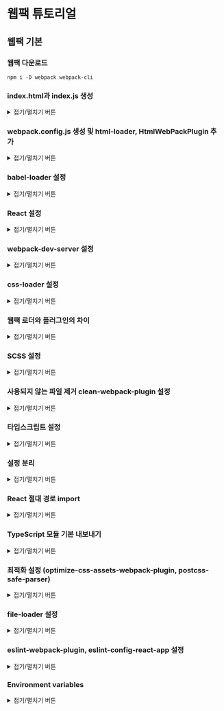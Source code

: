 # 웹팩 튜토리얼

## 웹팩 기본

### 웹팩 다운로드

```
npm i -D webpack webpack-cli
```

### index.html과 index.js 생성

<details>
<summary>접기/펼치기 버튼</summary>


  ```html
  <!-- public/index.html -->
  <!DOCTYPE html>
  <html>
    <head>
      <meta charset="utf-8">
      <title>Webpack App</title>
    <meta name="viewport" content="width=device-width, initial-scale=1"></head>
    <body>
    <script src="index.js"></script></body>
  </html>
  ```

  ```js
  // src/index.js
  alert("Hello World");
  ```
</details>


### webpack.config.js 생성 및 html-loader, HtmlWebPackPlugin 추가

<details>
<summary>접기/펼치기 버튼</summary>


  ```
  // webpack5에서 [DEP_WEBPACK_COMPILATION_ASSETS] DeprecationWarning: Compilation.assets will be frozen in future, all modifications are deprecated.
  // 라는 버그가 경고가 발생한다면 아래와 같이 @next 버전 설치 아니라면 @next 제외하고 설치
  npm i -D html-loader html-webpack-plugin@next
  ```
  html-loader
  - html 파일에 선언된 URL 과 이미지 등 사용자가 필요한 요소를 파싱함

  HtmlWebPackPlugin
  - html-loader가 읽은 내용을 이용하여 html 파일을 생성하도록 함

  ```js
  // webpack.config.js
  const HtmlWebpackPlugin = require("html-webpack-plugin");
  const path = require("path");

  module.exports = {
    entry: "./src/index.js",
    output: {
      filename: "index.js",
      path: path.resolve(__dirname, "dist"),
    },
    mode: "none",
    module: {
      rules: [
        {
          test: /\.html$/i,
          loader: 'html-loader',
          options: {
            minimize: true,
          },
        },
      ],
    },
    plugins: [new HtmlWebpackPlugin()],
  };
  ```
</details>

### babel-loader 설정

<details>
<summary>접기/펼치기 버튼</summary>

  ```
  npm install -D babel-loader @babel/core @babel/preset-env
  ```

  ```js
  // webpack.config.js
  const HtmlWebpackPlugin = require("html-webpack-plugin");
  const path = require("path");

  module.exports = {
    entry: "./src/index.js",
    output: {
      filename: "index.js",
      path: path.resolve(__dirname, "dist"),
    },
    mode: "none",
    module: {
      rules: [
        {
          test: /\.m?js$/,
          exclude: /(node_modules|bower_components)/,
          use: {
            loader: "babel-loader",
            options: {
              presets: ["@babel/preset-env"],
            },
          },
        },
        {
          test: /\.html$/i,
          loader: "html-loader",
          options: {
            minimize: true,
          },
        },
      ],
    },
    plugins: [new HtmlWebpackPlugin()],
  };
  ```
</details>

### React 설정

<details>
<summary>접기/펼치기 버튼</summary>

```
npm i react react-dom
npm i -D @babel/preset-react
```

```js
const HtmlWebpackPlugin = require("html-webpack-plugin");
const path = require("path");

module.exports = {
  entry: "./src/index.jsx",
  output: {
    filename: "index.js",
    path: path.resolve(__dirname, "dist"),
  },
  mode: "none",
  module: {
    rules: [
      {
        test: /\.m?js$/,
        exclude: /(node_modules|bower_components)/,
        use: {
          loader: "babel-loader",
          options: {
            presets: ["@babel/preset-env", "@babel/preset-react"],
          },
        },
      },
      {
        test: /\.html$/i,
        loader: "html-loader",
        options: {
          minimize: true,
        },
      },
    ],
  },
  plugins: [new HtmlWebpackPlugin()],
};
```
</details>

### webpack-dev-server 설정

<details>
<summary>접기/펼치기 버튼</summary>

```
npm i -D webpack-cli webpack-dev-server @webpack-cli/serve
```

```json
"scripts": {
  "build": "webpack",
  "start:dev": "webpack serve --progress"
},
```

```js
// webpack.config.js
const HtmlWebpackPlugin = require("html-webpack-plugin");
const path = require("path");

module.exports = {
  entry: "./src/index.jsx",
  output: {
    filename: "index.js",
    path: path.resolve(__dirname, "dist"),
  },
  devServer: {
    contentBase: path.join(__dirname, "dist"),
    compress: true,
    port: 3000,
    open: true,
    hot: true,
    overlay: true, // 빌드시 에러나 경고를 브라우져 화면에 표시한다.
    stats: "errors-only",
    historyApiFallback: true, // 404 발생시 index.html로 리다이렉트
  },
  mode: "development",
  module: {
    rules: [
      {
        test: /\.m?(js|jsx)$/,
        exclude: /(node_modules|bower_components)/,
        use: {
          loader: "babel-loader",
          options: {
            presets: ["@babel/preset-env", "@babel/preset-react"],
          },
        },
      },
      {
        test: /\.html$/i,
        loader: "html-loader",
        options: {
          minimize: true,
        },
      },
    ],
  },
  resolve: {
    extensions: [".js", ".jsx"],
  },
  plugins: [
    new HtmlWebpackPlugin({
      template: "./public/index.html",
      filename: "index.html",
    }),
  ],
};
```
</details>

### css-loader 설정

<details>
<summary>접기/펼치기 버튼</summary>

```
npm i -D mini-css-extract-plugin css-loader
```

```js
// webpack.config.js
const MiniCssExtractPlugin = require("mini-css-extract-plugin");
...

rules: [
  ...
  {
    test: /\.css$/i,
    use: [MiniCssExtractPlugin.loader, "css-loader"],
  },
],
...
plugins: [
  ...
  new MiniCssExtractPlugin({
    filename: "[name].css",
    chunkFilename: "[id].css",
  }),
],
```
</details>

### 웹팩 로더와 플러그인의 차이

<details>
<summary>접기/펼치기 버튼</summary>

웹팩의 로더와 플러그인의 차이는 간단하다 차이는 다음과 같다.

로더는 웹팩이 이해할 수 있게 비 자바스크립트 파일을 변환하여 웹팩이 읽을 수 있게 한다.
플러그인은 번들된 결과물을 처리하는데 이는 간단히 생각하면 추출된 결과물은 플러그인을 통해 만들어진다고 생각하면 된다.
</details>

### SCSS 설정

<details>
<summary>접기/펼치기 버튼</summary>

```
npm install -D sass-loader sass
```

```js
// webpack.config.js
rules: [
  ...
  // 기존
  {
    test: /\.css$/i,
    use: [MiniCssExtractPlugin.loader, "css-loader"],
  },
  // 변경후
  {
    test: /\.(sa|sc|c)ss$/i,
    use: [MiniCssExtractPlugin.loader, "css-loader", "sass-loader"],
  },
],
...
```
</details>

### 사용되지 않는 파일 제거 clean-webpack-plugin 설정

<details>
<summary>접기/펼치기 버튼</summary>

```
npm i -D clean-webpack-plugin
```

```js
// webpack.config.js
...
const { CleanWebpackPlugin } = require("clean-webpack-plugin");
...
plugins: [
  new CleanWebpackPlugin(),
  ...
],
...
```

</details>

### 타입스크립트 설정

<details>
<summary>접기/펼치기 버튼</summary>

```
npm i -D typescript@4.0.5 ts-loader @types/react @types/react-dom
npx tsconfig.json
// react 선택
```

```json
// tsconfig.json
{
  ...
  "include": [
    "src"
  ],
  ...
}
```

```js
// webpack.config.js
...
entry: "./src/index.tsx",
...
rules: [
  ...
  {
    test: /\.tsx?$/,
    use: "ts-loader",
    exclude: /node_modules/,
  },
]
...
resolve: {
  extensions: [".tsx", ".ts", ".js", ".jsx"],
},
...
```
</details>

### 설정 분리

<details>
<summary>접기/펼치기 버튼</summary>

```js
// config/webpack.config.js
const path = require("path");
const HtmlWebpackPlugin = require("html-webpack-plugin");
const MiniCssExtractPlugin = require("mini-css-extract-plugin");
const { CleanWebpackPlugin } = require("clean-webpack-plugin");

module.exports = {
  entry: "./src/index.tsx",
  output: {
    filename: "index.js",
    path: path.resolve(__dirname, "../dist"),
  },
  mode: "none",
  module: {
    rules: [
      {
        test: /\.m?(js|jsx)$/,
        exclude: /(node_modules|bower_components)/,
        use: {
          loader: "babel-loader",
          options: {
            presets: ["@babel/preset-env", "@babel/preset-react"],
          },
        },
      },
      {
        test: /\.html$/i,
        loader: "html-loader",
        options: {
          minimize: true,
        },
      },
      {
        test: /\.(sa|sc|c)ss$/i,
        use: [MiniCssExtractPlugin.loader, "css-loader", "sass-loader"],
      },
      {
        test: /\.tsx?$/,
        use: "ts-loader",
        exclude: /node_modules/,
      },
    ],
  },
  resolve: {
    extensions: [".tsx", ".ts", ".js", ".jsx"],
  },
  plugins: [
    new CleanWebpackPlugin(),
    new HtmlWebpackPlugin({
      template: "./public/index.html",
      filename: "index.html",
    }),
    new MiniCssExtractPlugin({
      filename: "[name].css",
      chunkFilename: "[id].css",
    }),
  ],
};
```

```js
// webpack.config.prod.js
const webpackConfig = require("./webpack.config");

module.exports = {
  ...webpackConfig,
  mode: "production",
};
```

```js
// webpack.config.dev.js
const path = require("path");
const webpackConfig = require("./webpack.config");

module.exports = {
  ...webpackConfig,
  devServer: {
    contentBase: path.join(__dirname, "../dist"),
    compress: true,
    port: 3000,
    hot: true,
    overlay: true, // 빌드시 에러나 경고를 브라우져 화면에 표시한다.
    stats: "errors-only",
    historyApiFallback: true, // 404 발생시 index.html로 리다이렉트
  },
  mode: "development",
};

```
</details>

### React 절대 경로 import

<details>
<summary>접기/펼치기 버튼</summary>

```js
// config/webpack.config.js
...
resolve: {
  extensions: [".tsx", ".ts", ".js", ".jsx"],
  alias: {
    src: path.resolve(__dirname, "../src"),
  },
},
...
```
</details>

### TypeScript 모듈 기본 내보내기

<details>
<summary>접기/펼치기 버튼</summary>

`"allowSyntheticDefaultImports": true`
export default 를 export 한 값들을 가지는 객체로 설정

```json
// tsconfig.json
{
  ...
  "compilerOptions": {
    ...
    "allowSyntheticDefaultImports": true
  }
  ...
}
```
</details>

### 최적화 설정 (optimize-css-assets-webpack-plugin, postcss-safe-parser)

<details>
<summary>접기/펼치기 버튼</summary>

```
npm i -D optimize-css-assets-webpack-plugin postcss-safe-parser
```

```js
// config/webpack.config.js
...
output: {
  filename: "js/[contenthash].bundle.js",
  path: path.resolve(__dirname, "../dist"),
  publicPath: "/",
},
...
```

```js
// webpack.config.prod.js
const webpackConfig = require("./webpack.config");
const TerserPlugin = require("terser-webpack-plugin");
const OptimizeCssAssetsPlugin = require("optimize-css-assets-webpack-plugin");
const safePostCssParser = require("postcss-safe-parser");

module.exports = {
  ...webpackConfig,
  optimization: {
    minimize: true,
    splitChunks: {
      chunks: "all",
    },
    minimizer: [
      new TerserPlugin({
        terserOptions: {
          format: {
            comments: false,
          },
        },
        parallel: true,
        extractComments: false,
      }),
      new OptimizeCssAssetsPlugin({
        cssProcessorOptions: {
          parser: safePostCssParser,
          map: {
            inline: false,
            annotation: true,
          },
        },
        cssProcessorPluginOptions: {
          preset: ["default", { minifyFontValues: { removeQuotes: false } }],
        },
      }),
    ],
  },
  mode: "production",
};
```
</details>

### file-loader 설정

<details>
<summary>접기/펼치기 버튼</summary>

```
npm i -D file-loader
```

```js
//config/webpack.config.js
...
rules: [
  ...
  {
    test: /\.(png|jpe?g|gif)$/i,
    loader: "file-loader",
    options: {
      name: "[path][name].[ext]",
    },
  },
  ...
],
...
```

```json
// tsconfig.json
{
  "compilerOptions": {
    ...
    "typeRoots": [
      "./node_modules/@types",
      "./src/@types"
    ]
  },
  ...
}
```

```ts
// src/@types/import-image.d.ts
declare module "*.png" {
  const src: string;
  export default src;
}

declare module "*.jpg" {
  const src: string;
  export default src;
}

declare module "*.jpeg" {
  const src: string;
  export default src;
}

declare module "*.gif" {
  const src: string;
  export default src;
}
```

```tsx
// src/components/Contents.tsx
import React from "react";
import Image from "src/assets/books.jpg";

function Contents() {
  return <img src={Image} />;
}

export default Contents;
```
</details>

### eslint-webpack-plugin, eslint-config-react-app 설정

<details>
<summary>접기/펼치기 버튼</summary>

```
npm i -D eslint eslint-webpack-plugin
npm i -D eslint-config-react-app @typescript-eslint/eslint-plugin@^4.0.0 @typescript-eslint/parser@^4.0.0 babel-eslint@^10.0.0 eslint@^7.5.0 eslint-plugin-flowtype@^5.2.0 eslint-plugin-import@^2.22.0 eslint-plugin-jsx-a11y@^6.3.1 eslint-plugin-react@^7.20.3 eslint-plugin-react-hooks@^4.0.8
```

```js
// config/webpack.config.js
...
const ESLintPlugin = require("eslint-webpack-plugin");

module.exports = {
  ...
  plugins: [
    ...
    new ESLintPlugin({
      extensions: ["tsx", "ts", "js", "jsx"],
      exclude: "node_modules",
      emitError: true,
      emitWarning: true,
      failOnError: false,
      failOnWarning: false,
    }),
  ],
};
```

```json
// .eslintrc.json
{
  "extends": "react-app"
}
```
</details>

### Environment variables

<details>
<summary>접기/펼치기 버튼</summary>
환경 변수를 설정할 때 지켜야 하는 규칙만들기

```
npm i -D dotenv
```

```js
// webpack.config.js
require("dotenv").config();
const path = require("path");
const webpack = require("webpack");
const HtmlWebpackPlugin = require("html-webpack-plugin");
const MiniCssExtractPlugin = require("mini-css-extract-plugin");
const { CleanWebpackPlugin } = require("clean-webpack-plugin");
const ESLintPlugin = require("eslint-webpack-plugin");

function getClientEnv() {
  return {
    "process.env": JSON.stringify(
      Object.keys(process.env)
        .filter((key) => /^REACT_APP/i.test(key))
        .reduce((env, key) => {
          env[key] = process.env[key];
          return env;
        }, {})
    ),
  };
}

module.exports = {
  entry: "./src/index.tsx",
  output: {
    filename: "js/[contenthash].bundle.js",
    path: path.resolve(__dirname, "../dist"),
    publicPath: "/",
  },
  mode: "none",
  module: {
    rules: [
      {
        test: /\.m?(js|jsx)$/,
        exclude: /(node_modules|bower_components)/,
        use: {
          loader: "babel-loader",
          options: {
            presets: ["@babel/preset-env", "@babel/preset-react"],
          },
        },
      },
      {
        test: /\.html$/i,
        loader: "html-loader",
        options: {
          minimize: true,
        },
      },
      {
        test: /\.(png|jpe?g|gif)$/i,
        loader: "file-loader",
        options: {
          name: "[path][name].[ext]",
        },
      },
      {
        test: /\.(sa|sc|c)ss$/i,
        use: [MiniCssExtractPlugin.loader, "css-loader", "sass-loader"],
      },
      {
        test: /\.tsx?$/,
        use: "ts-loader",
        exclude: /node_modules/,
      },
    ],
  },
  resolve: {
    extensions: [".tsx", ".ts", ".js", ".jsx"],
    alias: {
      src: path.resolve(__dirname, "../src"),
    },
  },
  plugins: [
    new CleanWebpackPlugin(),
    new HtmlWebpackPlugin({
      template: "./public/index.html",
      filename: "index.html",
    }),
    new MiniCssExtractPlugin({
      filename: "[name].css",
      chunkFilename: "[id].css",
    }),
    new ESLintPlugin({
      extensions: ["tsx", "ts", "js", "jsx"],
      exclude: "node_modules",
      emitError: true,
      emitWarning: true,
      failOnError: false,
      failOnWarning: false,
    }),
    new webpack.DefinePlugin(getClientEnv()),
  ],
};
```
</details>
